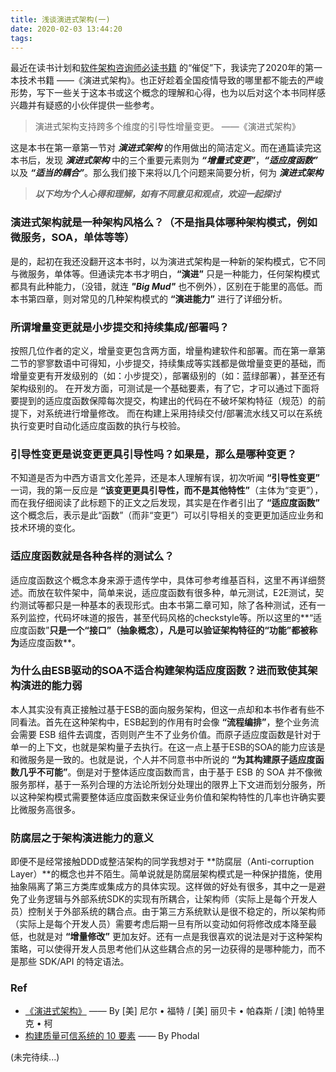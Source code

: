```yaml
---
title: 浅谈演进式架构(一)
date: 2020-02-03 13:44:20
tags:
---
```

最近在读书计划和[软件架构咨询师必读书籍](https://www.douban.com/doulist/119965864/) 的“催促”下，我读完了2020年的第一本技术书籍 ——《演进式架构》。也正好趁着全国疫情导致的哪里都不能去的严峻形势，写下一些关于这本书或这个概念的理解和心得，也为以后对这个本书同样感兴趣并有疑惑的小伙伴提供一些参考。

> 演进式架构支持跨多个维度的引导性增量变更。                ——《演进式架构》


这是本书在第一章第一节对 ***演进式架构*** 的作用做出的简洁定义。而在通篇读完这本书后，发现 ***演进式架构*** 中的三个重要元素则为 ***“增量式变更”***，***“适应度函数”*** 以及 ***“适当的耦合”***。那么我们接下来将以几个问题来简要分析，何为 ***演进式架构***

<!--more-->
> ***以下均为个人心得和理解，如有不同意见和观点，欢迎一起探讨***

### 演进式架构就是一种架构风格么？（不是指具体哪种架构模式，例如微服务，SOA，单体等等）
是的，起初在我还没翻开这本书时，以为演进式架构是一种新的架构模式，它不同与微服务，单体等。但通读完本书才明白，**“演进”** 只是一种能力，任何架构模式都具有此种能力，（没错，就连 ***"Big Mud"*** 也不例外），区别在于能里的高低。而本书第四章，则对常见的几种架构模式的 **“演进能力”** 进行了详细分析。

### 所谓增量变更就是小步提交和持续集成/部署吗？
按照几位作者的定义，增量变更包含两方面，增量构建软件和部署。而在第一章第二节的寥寥数语中可得知，小步提交，持续集成等实践都是做增量变更的基础，而增量变更有开发级别的（如：小步提交），部署级别的（如：蓝绿部署），甚至还有架构级别的。
在开发方面，可测试是一个基础要素，有了它，才可以通过下面将要提到的适应度函数保障每次提交，构建出的代码在不破坏架构特征（规范）的前提下，对系统进行增量修改。
而在构建上采用持续交付/部署流水线又可以在系统执行变更时自动化适应度函数的执行与校验。

### 引导性变更是说变更更具引导性吗？如果是，那么是哪种变更？
不知道是否为中西方语言文化差异，还是本人理解有误，初次听闻 **“引导性变更”** 一词，我的第一反应是 **“该变更更具引导性，而不是其他特性”**（主体为“变更”），而在我仔细阅读了此标题下的正文之后发现，其实是在作者引出了 **“适应度函数”** 这个概念后，表示是此“函数”（而非“变更”）可以引导相关的变更更加适应业务和技术环境的变化。

### 适应度函数就是各种各样的测试么？
适应度函数这个概念本身来源于遗传学中，具体可参考维基百科，这里不再详细赘述。而放在软件架中，简单来说，适应度函数有很多种，单元测试，E2E测试，契约测试等都只是一种基本的表现形式。由本书第二章可知，除了各种测试，还有一系列监控，代码坏味道的报告，甚至代码风格的checkstyle等。所以这里的**“适应度函数”**只是一个“接口”（抽象概念），凡是可以验证架构特征的“功能”都被称为**适应度函数**。


### 为什么由ESB驱动的SOA不适合构建架构适应度函数？进而致使其架构演进的能力弱
本人其实没有真正接触过基于ESB的面向服务架构，但这一点却和本书作者有些不同看法。首先在这种架构中，ESB起到的作用有时会像 **“流程编排”**，整个业务流会需要 ESB 组件去调度，否则则产生不了业务价值。而原子适应度函数是针对于单一的上下文，也就是架构量子去执行。在这一点上基于ESB的SOA的能力应该是和微服务是一致的。也就是说，个人并不同意书中所说的 **“为其构建原子适应度函数几乎不可能”**。倒是对于整体适应度函数而言，由于基于 ESB 的 SOA 并不像微服务那样，基于一系列合理的方法论所划分处理出的限界上下文进而划分服务，所以这种架构模式需要整体适应度函数来保证业务价值和架构特性的几率也许确实要比微服务高很多。

### 防腐层之于架构演进能力的意义
即便不是经常接触DDD或整洁架构的同学我想对于 **防腐层（Anti-corruption Layer）**的概念也并不陌生。简单说就是防腐层架构模式是一种保护措施，使用抽象隔离了第三方类库或集成方的具体实现。这样做的好处有很多，其中之一是避免了业务逻辑与外部系统SDK的实现有所耦合，让架构师（实际上是每个开发人员）控制关于外部系统的耦合点。由于第三方系统默认是很不稳定的，所以架构师（实际上是每个开发人员）需要考虑后期一旦有所以变动如何将修改成本降至最低，也就是对 **“增量修改”** 更加友好。还有一点是我很喜欢的说法是对于这种架构策略，可以使得开发人员思考他们从这些耦合点的另一边获得的是哪种能力，而不是那些 SDK/API 的特定语法。


### Ref
- [《演进式架构》](https://book.douban.com/subject/34793521/)          —— By [美] 尼尔 • 福特 / [美] 丽贝卡 • 帕森斯 / [澳] 帕特里克 • 柯
- [构建质量可信系统的 10 要素](https://zhuanlan.zhihu.com/p/86097675)   —— By Phodal

(未完待续...)